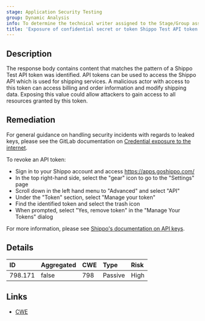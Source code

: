 ```yaml
---
stage: Application Security Testing
group: Dynamic Analysis
info: To determine the technical writer assigned to the Stage/Group associated with this page, see https://handbook.gitlab.com/handbook/product/ux/technical-writing/#assignments
title: 'Exposure of confidential secret or token Shippo Test API token'
---
```


## Description

The response body contains content that matches the pattern of a Shippo Test API token was identified. API tokens can be used to access the Shippo API which is used for shipping services. A malicious actor with access to this token can access billing and order information and modify shipping data.
Exposing this value could allow attackers to gain access to all resources granted by this token.

## Remediation

For general guidance on handling security incidents with regards to leaked keys, please see the GitLab documentation on [Credential exposure to the internet](../../../../../security/responding_to_security_incidents.md#credential-exposure-to-public-internet).

To revoke an API token:

- Sign in to your Shippo account and access <https://apps.goshippo.com/>
- In the top right-hand side, select the "gear" icon to go to the "Settings" page
- Scroll down in the left hand menu to "Advanced" and select "API"
- Under the "Token" section, select "Manage your token"
- Find the identified token and select the trash icon
- When prompted, select "Yes, remove token" in the "Manage Your Tokens" dialog

For more information, please see [Shippo's documentation on API keys](https://portal.goshippo.com/api-config/api).

## Details

| ID | Aggregated | CWE | Type | Risk |
|:---|:-----------|:----|:-----|:-----|
| 798.171 | false | 798 | Passive | High |

## Links

- [CWE](https://cwe.mitre.org/data/definitions/798.html)
